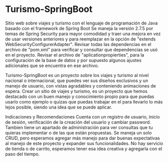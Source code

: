 # Turismo-SpringBoot
Sitio web sobre viajes y turismo con el lenguaje de programación de Java basado con el framework de Spring Boot
Se maneja la versión 2.7.5 por temas de Spring Security para mayor comodidad y traer una mejora en vez de usar versiones anteriores y para reemplazar en la opción de "extends WebSecurityConfigurerAdapter".
Revisar todas las dependencias en el archivo de "pom.xml" para verificar y consultar que dependencias se usó en el proyecto.
Revisar el archivo de "aplicationpropierties", para la configuración de la base de datos y por supuesto algunos ajustes adicionales que se encuentra en ese archivo. 

Turismo-SpringBoot es un proyecto sobre los viajes y turismo al nivel nacional o internacional, que puedes ver sus diseños exclusivos y un manejo de usuario, con vistas agradables y conteniendo animaciones de espera.
Crear un sitio de viajes y turismo, es un proyecto que hemos destacado con un buen manejo y conocimiento propio para que puedas usarlo como ejemplo o quizas que puedas trabajar en el para llevarlo lo más lejos posible, siendo una idea que se puede aplicar.

Indicaciones y Recomendaciones
Cuenta con un registro de usuario, inicio de sesión, verificación de la creación del usuario y cambiar password. Tambien tiene un apartado de administración para ver consultas que tu quieras implementar o de las que están propuestas.
Se maneja un solo CRUD, pero esperamos agregar más manejo para dar buenas expectativas al manejo de este proyecto y expander sus funcionalidades.
No hay servicio de tienda o de carrito, esperamos tener esa idea creativa y agregarla con el paso del tiempo.
